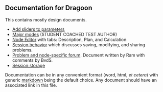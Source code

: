 ## Documentation for Dragoon ##

This contains mostly design documents.  

* [Add sliders to parameters](sliders.md)
* [Major modes](major-modes.md) (STUDENT COACHED TEST AUTHOR)
* [Node Editor](node-editor.md) with tabs:  Description, Plan, and Calculation
* [Session behavior](sessions.md) which discusses saving, modifying, and sharing problems.
* [Problem and node-specific forum](Forum_Feature_in_Dragoon.docx).  Document written by Ram
  with comments by BvdS.
* [Session storage](Dragoon_model_storage_use_cases_13_08_12.docx)

Documentation can be in any convenient format (word, html, *et cetera*) with generic 
[markdown](http://en.wikipedia.org/wiki/Markdown) being the default choice.  Any
document should have an associated link in this file.  

